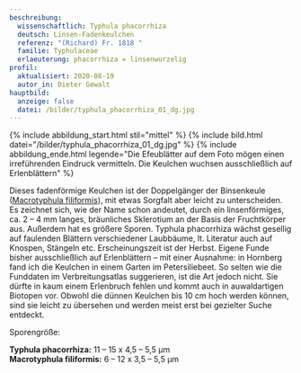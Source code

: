 ```yaml
---
beschreibung:
  wissenschaftlich: Typhula phacorrhiza
  deutsch: Linsen-Fadenkeulchen
  referenz: "(Richard) Fr. 1818 "
  familie: Typhulaceae
  erlaeuterung: phacorrhiza = linsenwurzelig
profil:
  aktualisiert: 2020-08-19
  autor_in: Dieter Gewalt
hauptbild:
  anzeige: false
  datei: /bilder/typhula_phacorrhiza_01_dg.jpg
---
```

{% include abbildung_start.html stil="mittel" %}
{% include bild.html datei="/bilder/typhula_phacorrhiza_01_dg.jpg" %}
{% include abbildung_ende.html legende="Die Efeublätter auf dem Foto mögen einen irreführenden Eindruck vermitteln. Die Keulchen wuchsen ausschließlich auf Erlenblättern" %}

Dieses fadenförmige Keulchen ist der Doppelgänger der Binsenkeule ([Macrotyphula filiformis](/pilze/typhula-filiformis-binsenkeule)), mit etwas Sorgfalt aber leicht zu unterscheiden. Es zeichnet sich, wie der Name schon andeutet, durch ein linsenförmiges, ca. 2 – 4 mm langes, bräunliches Sklerotium an der Basis der Fruchtkörper aus. Außerdem hat es größere Sporen. Typhula phacorrhiza wächst gesellig auf faulenden Blättern verschiedener Laubbäume, lt. Literatur auch auf Knospen, Stängeln etc. Erscheinungszeit ist der Herbst. Eigene Funde bisher ausschließlich auf Erlenblättern – mit einer Ausnahme: in Hornberg fand ich die Keulchen in einem Garten im Petersiliebeet.
So selten wie die Funddaten im Verbreitungsatlas suggerieren, ist die Art jedoch nicht. Sie dürfte in kaum einem Erlenbruch fehlen und kommt auch in auwaldartigen Biotopen vor. Obwohl die dünnen Keulchen bis 10 cm hoch werden können, sind sie leicht zu übersehen und werden meist erst bei gezielter Suche entdeckt.

Sporengröße:

**Typhula phacorrhiza:** 11 – 15 x 4,5 – 5,5 µm  
**Macrotyphula filiformis:** 6 – 12 x 3,5 – 5,5 µm